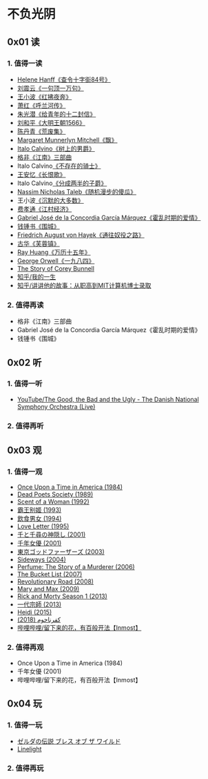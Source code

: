 # 不负光阴

## 0x01 读

### 1. 值得一读

- [Helene Hanff](https://en.wikipedia.org/wiki/Helene_Hanff)[《查令十字街84号》](https://book.douban.com/subject/26768309/)
- [刘震云](https://zh.wikipedia.org/wiki/刘震云)[《一句顶一万句》](https://book.douban.com/subject/26877012/)
- [王小波](https://zh.wikipedia.org/wiki/王小波)[《红拂夜奔》](https://book.douban.com/subject/27077957/)
- [萧红](https://zh.wikipedia.org/wiki/萧红)[《呼兰河传》](https://book.douban.com/subject/30227138/)
- [朱光潜](https://zh.wikipedia.org/wiki/朱光潜)[《给青年的十二封信》](https://book.douban.com/subject/30352171/)
- [刘和平](https://zh.wikipedia.org/wiki/刘和平_(剧作家))[《大明王朝1566》](https://book.douban.com/subject/3071976/)
- [陈丹青](https://zh.wikipedia.org/wiki/陈丹青)[《荒废集》](https://book.douban.com/subject/3333989/)
- [Margaret Munnerlyn Mitchell](https://en.wikipedia.org/wiki/Margaret_Mitchell)[《飘》](https://book.douban.com/subject/33436187/)
- [Italo Calvino](https://it.wikipedia.org/wiki/Italo_Calvino)[《树上的男爵》](https://book.douban.com/subject/34431931/)
- [格非](https://zh.wikipedia.org/wiki/格非)[《江南》三部曲](https://book.douban.com/subject/34461199/)
- Italo Calvino[《不存在的骑士》](https://book.douban.com/subject/34661992/)
- [王安忆](https://zh.wikipedia.org/wiki/王安忆)[《长恨歌》](https://book.douban.com/subject/34802814/)
- Italo Calvino[《分成两半的子爵》](https://book.douban.com/subject/34831995/)
- [Nassim Nicholas Taleb](https://en.wikipedia.org/wiki/Nassim_Nicholas_Taleb)[《随机漫步的傻瓜》](https://book.douban.com/subject/34839690/)
- 王小波[《沉默的大多数》](https://book.douban.com/subject/34974501/)
- [费孝通](https://zh.wikipedia.org/wiki/费孝通)[《江村经济》](https://book.douban.com/subject/35216742/)
- [Gabriel José de la Concordia García Márquez](https://es.wikipedia.org/wiki/Gabriel_García_Márquez)[《霍乱时期的爱情》](https://book.douban.com/subject/35643308/)
- [钱锺书](https://zh.wikipedia.org/wiki/钱锺书)[《围城》](https://book.douban.com/subject/36102998/)
- [Friedrich August von Hayek](https://en.wikipedia.org/wiki/Friedrich_Hayek)[《通往奴役之路》](https://book.douban.com/subject/36141170/)
- [古华](https://zh.wikipedia.org/wiki/古华)[《芙蓉镇》](https://book.douban.com/subject/36243023/)
- [Ray Huang](https://en.wikipedia.org/wiki/Ray_Huang)[《万历十五年》](https://book.douban.com/subject/36295436/)
- [George Orwell](https://en.wikipedia.org/wiki/George_Orwell)[《一九八四》](https://book.douban.com/subject/3815131/)
- [The Story of Corey Bunnell](https://www.reddit.com/r/Breath_of_the_Wild/comments/agu015/the_story_of_corey_bunnell_botw_wildlife/)
- [知乎/我的一生](https://zhuanlan.zhihu.com/p/187352456)
- [知乎/讲讲他的故事：从职高到MIT计算机博士录取](https://zhuanlan.zhihu.com/p/360390223)

### 2. 值得再读

- 格非《江南》三部曲
- Gabriel José de la Concordia García Márquez《霍乱时期的爱情》
- 钱锺书《围城》

## 0x02 听

### 1. 值得一听

- [YouTube/The Good, the Bad and the Ugly - The Danish National Symphony Orchestra (Live)](https://youtu.be/enuOArEfqGo)

### 2. 值得再听

## 0x03 观

### 1. 值得一观

- [Once Upon a Time in America (1984)](https://movie.douban.com/subject/1292262/)
- [Dead Poets Society (1989)](https://movie.douban.com/subject/1291548/)
- [Scent of a Woman (1992)](https://movie.douban.com/subject/1298624/)
- [霸王别姬 (1993)](https://movie.douban.com/subject/1291546/)
- [飲食男女 (1994)](https://movie.douban.com/subject/1291818/)
- [Love Letter (1995)](https://movie.douban.com/subject/1292220/)
- [千と千尋の神隠し (2001)](https://movie.douban.com/subject/1291561/)
- [千年女優 (2001)](https://movie.douban.com/subject/1307394/)
- [東京ゴッドファーザーズ (2003)](https://movie.douban.com/subject/1310177/)
- [Sideways (2004)](https://movie.douban.com/subject/1291833/)
- [Perfume: The Story of a Murderer (2006)](https://movie.douban.com/subject/1760622/)
- [The Bucket List (2007)](https://movie.douban.com/subject/1867345/)
- [Revolutionary Road (2008)](https://movie.douban.com/subject/2037012/)
- [Mary and Max (2009)](https://movie.douban.com/subject/3072124/)
- [Rick and Morty Season 1 (2013)](https://movie.douban.com/subject/11537954/)
- [一代宗師 (2013)](https://movie.douban.com/subject/3821067/)
- [Heidi (2015)](https://movie.douban.com/subject/25958717/)
- [كفرناحوم (2018)](https://movie.douban.com/subject/30170448/)
- [哔哩哔哩/留下来的花，有百般开法【Inmost】](https://www.bilibili.com/video/BV1sZ4y1f7TC/)

### 2. 值得再观

- Once Upon a Time in America (1984)
- 千年女優 (2001)
- 哔哩哔哩/留下来的花，有百般开法【Inmost】

## 0x04 玩

### 1. 值得一玩

- [ゼルダの伝説 ブレス オブ ザ ワイルド](https://www.douban.com/game/26817171/)
- [Linelight](https://www.douban.com/game/26994631/)

### 2. 值得再玩
